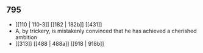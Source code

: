 ## 795
- [[110 | 110-3]] [[182 | 182b]] [[431]] 
- A, by trickery, is mistakenly convinced that he has achieved a cherished ambition
- [[313]] [[488 | 488a]] [[918 | 918b]] 

